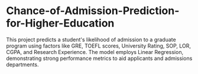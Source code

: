# Chance-of-Admission-Prediction-for-Higher-Education
This project predicts a student's likelihood of admission to a graduate program using factors like GRE, TOEFL scores, University Rating, SOP, LOR, CGPA, and Research Experience. The model employs Linear Regression, demonstrating strong performance metrics to aid applicants and admissions departments.
